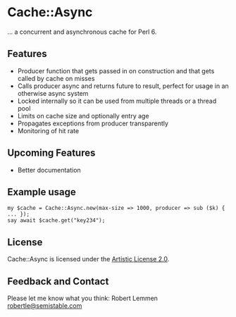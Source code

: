 # Cache::Async

... a concurrent and asynchronous cache for Perl 6.

## Features

* Producer function that gets passed in on construction and that gets called by
  cache on misses
* Calls producer async and returns future to result, perfect for usage in an
  otherwise async system
* Locked internally so it can be used from multiple threads or a thread pool
* Limits on cache size and optionally entry age
* Propagates exceptions from producer transparently
* Monitoring of hit rate 

## Upcoming Features

* Better documentation

## Example usage

    my $cache = Cache::Async.new(max-size => 1000, producer => sub ($k) { ... });
    say await $cache.get("key234");

## License

Cache::Async is licensed under the [Artistic License 2.0](https://opensource.org/licenses/Artistic-2.0).

## Feedback and Contact

Please let me know what you think: Robert Lemmen <robertle@semistable.com>
